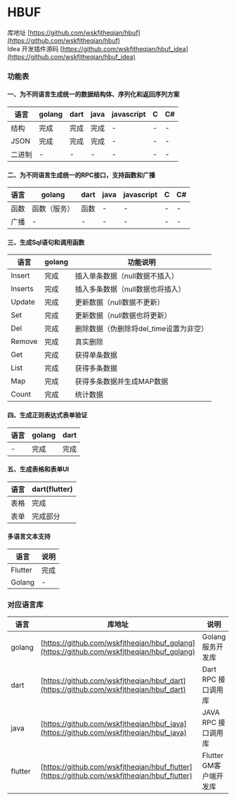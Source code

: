 # HBUF

库地址 [https://github.com/wskfjtheqian/hbuf](https://github.com/wskfjtheqian/hbuf)  
Idea 开发插件源码  [https://github.com/wskfjtheqian/hbuf_idea](https://github.com/wskfjtheqian/hbuf_idea)

### 功能表

#### 一、为不同语言生成统一的数据结构体、序列化和返回序列方案

| 语言  | golang  |dart | java | javascript | C | C# |
| ------ | ------ | ------ | ------ | ------ |------ |------ |
| 结构 |完成 | 完成 | 完成 | - | - | - |
| JSON |完成 | 完成 | 完成 | - | - | - |
| 二进制 |- | - | - | - | - | - |

#### 二、为不同语言生成统一的RPC接口，支持函数和广播

| 语言  | golang  |dart | java | javascript | C | C# |
| ------ | ------ | ------ | ------ | ------ |------ |------ |
| 函数 |函数（服务） | 函数 | - | - | - | - |
| 广播 |- | - | - | - | - | - |

#### 三、生成Sql语句和调用函数

| 语言      | golang  | 功能说明                    |
|---------| ------ |-------------------------|
| Insert  |完成 | 插入单条数据（null数据不插入）       |
| Inserts |完成 | 插入多条数据（null数据也将插入）      |
| Update  |完成 | 更新数据（null数据不更新）         |
| Set     |完成 | 更新数据（null数据也将更新）        |
| Del     |完成 | 删除数据（伪删除将del_time设置为非空） |
| Remove  |完成 | 真实删除                    |
| Get     |完成 | 获得单条数据                  |
| List    |完成 | 获得多条数据                  |
| Map     |完成 | 获得多条数据并生成MAP数据          |
| Count   |完成 | 统计数据                    |

#### 四、生成正则表达式表单验证

| 语言  | golang  |dart | 
| ------ | ------ | ------ | 
| - |完成 | 完成 |

#### 五、生成表格和表单UI

| 语言  | dart(flutter)  |
| ------ | ------ | 
| 表格 |完成 | 
| 表单 |完成部分 | 

#### 多语言文本支持

| 语言      | 说明  |
|---------|-----| 
| Flutter | 完成  | 
| Golang  | -   | 

### 对应语言库

| 语言      | 库地址                                                                                          | 说明               |
|---------|----------------------------------------------------------------------------------------------|------------------|
| golang  | [https://github.com/wskfjtheqian/hbuf_golang](https://github.com/wskfjtheqian/hbuf_golang)   | Golang 服务开发库     |
| dart    | [https://github.com/wskfjtheqian/hbuf_dart](https://github.com/wskfjtheqian/hbuf_dart)       | Dart RPC 接口调用库   |
| java    | [https://github.com/wskfjtheqian/hbuf_java](https://github.com/wskfjtheqian/hbuf_java)       | JAVA RPC 接口调用库   |
| flutter | [https://github.com/wskfjtheqian/hbuf_flutter](https://github.com/wskfjtheqian/hbuf_flutter) | Flutter GM客户端开发库 |

